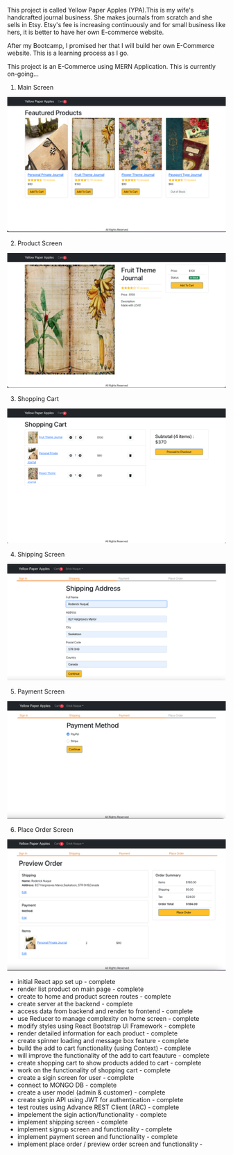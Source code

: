 This project is called Yellow Paper Apples (YPA).This is my wife's handcrafted journal business. She makes journals from scratch and she sells in Etsy. Etsy's fee is increasing continuously and for small business like hers, it is better to have her own E-commerce website.

After my Bootcamp, I promised her that I will build her own E-Commerce website. This is a learning process as I go.

This project is an E-Commerce using MERN Application. This is currently on-going...

1. Main Screen

!["MainScreen"](https://github.com/enukeWebDev/MERN_E-Commerce/blob/master/frontend/public/images/MainScreen.jpg?raw=true)

2. Product Screen

!["ProductScreen"](https://github.com/enukeWebDev/MERN_E-Commerce/blob/master/frontend/public/images/CartScreen.jpg?raw=true)

3. Shopping Cart

!["ShoppingCartScreen"](https://github.com/enukeWebDev/MERN_E-Commerce/blob/master/frontend/public/images/ShoppingCartScreen.jpg?raw=true)

4. Shipping Screen

!["ShippingScreen"](https://github.com/enukeWebDev/MERN_E-Commerce/blob/master/frontend/public/images/ShippingScreen.jpg?raw=true)

5. Payment Screen

!["PaymentScreen"](https://github.com/enukeWebDev/MERN_E-Commerce/blob/master/frontend/public/images/PaymentScreen.jpg?raw=true)

6. Place Order Screen

!["PlaceOrderScreen"](https://github.com/enukeWebDev/MERN_E-Commerce/blob/master/frontend/public/images/PlaceOrder.jpg?raw=true)

- initial React app set up - complete
- render list product on main page - complete
- create to home and product screen routes - complete
- create server at the backend - complete
- access data from backend and render to frontend - complete
- use Reducer to manage complexity on home screen - complete
- modify styles using React Bootstrap UI Framework - complete
- render detailed information for each product - complete
- create spinner loading and message box feature - complete
- build the add to cart functionality (using Context) - complete
- will improve the functionality of the add to cart feauture - complete
- create shopping cart to show products added to cart - complete
- work on the functionality of shopping cart - complete
- create a sigin screen for user - complete
- connect to MONGO DB - complete
- create a user model (admin & customer) - complete
- create signin API using JWT for authentication - complete
- test routes using Advance REST Client (ARC) - complete
- impelement the sigin action/functionality - complete
- implement shipping screen - complete
- implement signup screen and functionality - complete
- implement payment screen and functionality - complete
- implement place order / preview order screen and functionality -
